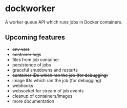 # dockworker
A worker queue API which runs jobs in Docker containers.

## Upcoming features

 * ~~env vars~~
 * ~~container logs~~
 * files from job container
 * persistence of jobs
 * graceful shutdowns and restarts
 * ~~container IDs which ran the job (for debugging)~~
 * image IDs which ran the job (for debugging)
 * webhooks
 * websocket for stream of job events
 * cleanup of containers/images
 * more documentation
